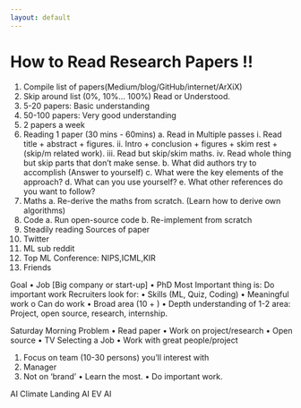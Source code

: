 ```yaml
---
layout: default
---
```

# How to Read Research Papers !!

1.	Compile list of papers(Medium/blog/GitHub/internet/ArXiX)
2.	Skip around list (0%, 10%… 100%) Read or Understood.
3.	5-20 papers: Basic understanding
4.	50-100 papers: Very good understanding
5.	2 papers a week 
6.	Reading 1 paper (30 mins - 60mins)
a.	Read in Multiple passes
i.	Read title + abstract + figures.
ii.	Intro + conclusion + figures + skim rest + (skip/m related work).
iii.	Read but skip/skim maths.
iv.	Read whole thing but skip parts that don’t make sense.
b.	What did authors try to accomplish (Answer to yourself)
c.	What were the key elements of the approach?
d.	What can you use yourself?
e.	What other references do you want to follow?
7.	Maths
a.	Re-derive the maths from scratch. (Learn how to derive own algorithms)
8.	Code
a.	Run open-source code
b.	Re-implement from scratch
9.	Steadily reading
Sources of paper
1.	Twitter
2.	ML sub reddit
3.	Top ML Conference: NIPS,ICML,KIR
4.	Friends

Goal
•	Job [Big company or start-up]
•	PhD
Most Important thing is: Do important work
Recruiters look for:
•	Skills (ML, Quiz, Coding)
•	Meaningful work
o	Can do work
•	Broad area (10 + )
•	Depth understanding of 1-2 area: Project, open source, research, internship.


Saturday Morning Problem
•	Read paper
•	Work on project/research
•	Open source
•	TV
Selecting a Job
•	Work with great people/project
1.	Focus on team (10-30 persons)  you’ll interest with
2.	Manager
3.	Not on ‘brand’
•	Learn the most.
•	Do important work.


AI Climate
Landing AI
EV AI

